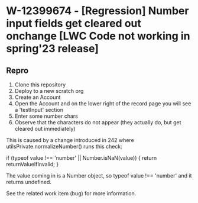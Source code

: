 # W-12399674 - [Regression] Number input fields get cleared out onchange [LWC Code not working in spring'23 release]

## Repro

1. Clone this repository
2. Deploy to a new scratch org
3. Create an Account
4. Open the Account and on the lower right of the record page you will see a 'testInput' section
5. Enter some number chars
6. Observe that the characters do not appear (they actually do, but get cleared out immediately)

This is caused by a change introduced in 242 where utilsPrivate.normalizeNumber() runs this check:

if (typeof value !== 'number' || Number.isNaN(value)) {
        return returnValueIfInvalid;
      }

The value coming in is a Number object, so typeof value !== 'number' and it returns undefined.

See the related work item (bug) for more information.
